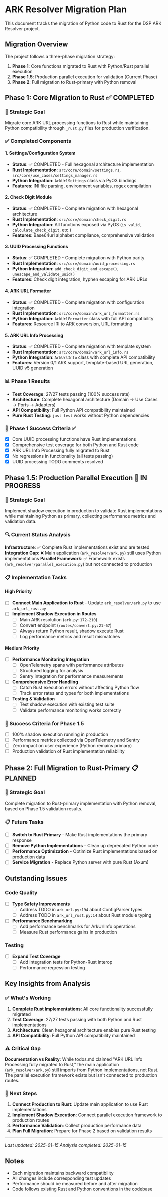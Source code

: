 # ARK Resolver Migration Plan

This document tracks the migration of Python code to Rust for the DSP ARK Resolver project.

## Migration Overview

The project follows a three-phase migration strategy:

1. **Phase 1**: Core functions migrated to Rust with Python/Rust parallel execution
2. **Phase 1.5**: Production parallel execution for validation (Current Phase)
3. **Phase 2**: Full migration to Rust-primary with Python removal

## Phase 1: Core Migration to Rust ✅ COMPLETED

### 🎯 Strategic Goal
Migrate core ARK URL processing functions to Rust while maintaining Python compatibility through `_rust.py` files for production verification.

### ✅ Completed Components

#### 1. Settings/Configuration System
- **Status**: ✅ COMPLETED - Full hexagonal architecture implementation
- **Rust Implementation**: `src/core/domain/settings.rs`, `src/core/use_cases/settings_manager.rs`
- **Python Integration**: `ArkUrlSettings` class via PyO3 bindings
- **Features**: INI file parsing, environment variables, regex compilation

#### 2. Check Digit Module
- **Status**: ✅ COMPLETED - Complete migration with hexagonal architecture
- **Rust Implementation**: `src/core/domain/check_digit.rs`
- **Python Integration**: All functions exposed via PyO3 (`is_valid`, `calculate_check_digit`, etc.)
- **Features**: Base64url alphabet compliance, comprehensive validation

#### 3. UUID Processing Functions
- **Status**: ✅ COMPLETED - Complete migration with Python parity
- **Rust Implementation**: `src/core/domain/uuid_processing.rs`
- **Python Integration**: `add_check_digit_and_escape()`, `unescape_and_validate_uuid()`
- **Features**: Check digit integration, hyphen escaping for ARK URLs

#### 4. ARK URL Formatter
- **Status**: ✅ COMPLETED - Complete migration with configuration integration
- **Rust Implementation**: `src/core/domain/ark_url_formatter.rs`
- **Python Integration**: `ArkUrlFormatter` class with full API compatibility
- **Features**: Resource IRI to ARK conversion, URL formatting

#### 5. ARK URL Info Processing
- **Status**: ✅ COMPLETED - Complete migration with template system
- **Rust Implementation**: `src/core/domain/ark_url_info.rs`
- **Python Integration**: `ArkUrlInfo` class with complete API compatibility
- **Features**: Version 0/1 ARK support, template-based URL generation, UUID v5 generation

### 📊 Phase 1 Results
- **Test Coverage**: 27/27 tests passing (100% success rate)
- **Architecture**: Complete hexagonal architecture (Domain → Use Cases → Ports → Adapters)
- **API Compatibility**: Full Python API compatibility maintained
- **Pure Rust Testing**: `just test` works without Python dependencies

### 🎯 Phase 1 Success Criteria ✅
- [x] Core UUID processing functions have Rust implementations
- [x] Comprehensive test coverage for both Python and Rust code
- [x] ARK URL Info Processing fully migrated to Rust
- [x] No regressions in functionality (all tests passing)
- [x] UUID processing TODO comments resolved

## Phase 1.5: Production Parallel Execution 🚧 IN PROGRESS

### 🎯 Strategic Goal
Implement shadow execution in production to validate Rust implementations while maintaining Python as primary, collecting performance metrics and validation data.

### 🔍 Current Status Analysis
**Infrastructure**: ✅ Complete Rust implementations exist and are tested
**Integration Gap**: ❌ Main application (`ark_resolver/ark.py`) still uses Python implementations
**Parallel Framework**: ✅ Framework exists (`ark_resolver/parallel_execution.py`) but not connected to production

### 📋 Implementation Tasks

#### High Priority
- [ ] **Connect Main Application to Rust** - Update `ark_resolver/ark.py` to use `ark_url_rust.py`
- [ ] **Implement Shadow Execution in Routes**
  - [ ] Main ARK resolution (`ark.py:172-210`)
  - [ ] Convert endpoint (`routes/convert.py:21-67`)
  - [ ] Always return Python result, shadow execute Rust
  - [ ] Log performance metrics and result mismatches

#### Medium Priority
- [ ] **Performance Monitoring Integration**
  - [ ] OpenTelemetry spans with performance attributes
  - [ ] Structured logging for analysis
  - [ ] Sentry integration for performance measurements
- [ ] **Comprehensive Error Handling**
  - [ ] Catch Rust execution errors without affecting Python flow
  - [ ] Track error rates and types for both implementations
- [ ] **Testing & Validation**
  - [ ] Test shadow execution with existing test suite
  - [ ] Validate performance monitoring works correctly

### 🎯 Success Criteria for Phase 1.5
- [ ] 100% shadow execution running in production
- [ ] Performance metrics collected via OpenTelemetry and Sentry
- [ ] Zero impact on user experience (Python remains primary)
- [ ] Production validation of Rust implementation reliability

## Phase 2: Full Migration to Rust-Primary 📋 PLANNED

### 🎯 Strategic Goal
Complete migration to Rust-primary implementation with Python removal, based on Phase 1.5 validation results.

### 📋 Future Tasks
- [ ] **Switch to Rust Primary** - Make Rust implementations the primary response
- [ ] **Remove Python Implementations** - Clean up deprecated Python code
- [ ] **Performance Optimization** - Optimize Rust implementations based on production data
- [ ] **Service Migration** - Replace Python server with pure Rust (Axum)

## Outstanding Issues

### Code Quality
- [ ] **Type Safety Improvements**
  - [ ] Address TODO in `ark_url.py:194` about ConfigParser types
  - [ ] Address TODO in `ark_url_rust.py:14` about Rust module typing
- [ ] **Performance Benchmarking**
  - [ ] Add performance benchmarks for ArkUrlInfo operations
  - [ ] Measure Rust performance gains in production

### Testing
- [ ] **Expand Test Coverage**
  - [ ] Add integration tests for Python-Rust interop
  - [ ] Performance regression testing

## Key Insights from Analysis

### ✅ What's Working
1. **Complete Rust Implementations**: All core functionality successfully migrated
2. **Test Coverage**: 27/27 tests passing with both Python and Rust implementations
3. **Architecture**: Clean hexagonal architecture enables pure Rust testing
4. **API Compatibility**: Full Python API compatibility maintained

### ⚠️ Critical Gap
**Documentation vs Reality**: While todos.md claimed "ARK URL Info Processing fully migrated to Rust," the main application (`ark_resolver/ark.py`) still imports from Python implementations, not Rust. The parallel execution framework exists but isn't connected to production routes.

### 🎯 Next Steps
1. **Connect Production to Rust**: Update main application to use Rust implementations
2. **Implement Shadow Execution**: Connect parallel execution framework to production routes
3. **Performance Validation**: Collect production performance data
4. **Plan Full Migration**: Prepare for Phase 2 based on validation results

---

*Last updated: 2025-01-15*
*Analysis completed: 2025-01-15*

## Notes
- Each migration maintains backward compatibility
- All changes include corresponding test updates
- Performance should be measured before and after migration
- Code follows existing Rust and Python conventions in the codebase